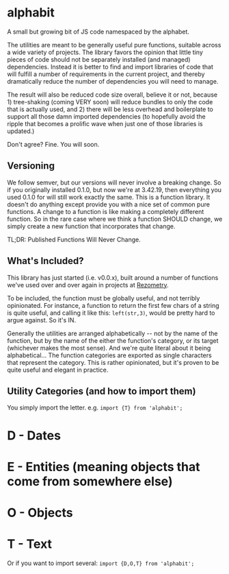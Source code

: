 # alphabit

A small but growing bit of JS code namespaced by the alphabet.

The utilities are meant to be generally useful pure functions, suitable
across a wide variety of projects.   The library favors the opinion that
little tiny pieces of code should not be separately
installed (and managed) dependencies.  Instead it is better to find and import
libraries of code that will fulfill a number of requirements in 
the current project, and thereby dramatically reduce the number of 
dependencies you will need to manage.

The result will also be reduced code size overall, believe it or not,
because 1) tree-shaking (coming VERY soon) will reduce bundles to only
the code that is actually used, and 2) there will be less overhead and
boilerplate to support all those damn imported dependencies (to hopefully
avoid the ripple that becomes a prolific wave when just one of
those libraries is updated.)

Don't agree?  Fine.  You will soon.


## Versioning

We follow semver, but our versions will never involve a breaking
change.   So if you originally installed 0.1.0, but now we're at
3.42.19, then everything you used 0.1.0 for will still work exactly
the same.   This is a function library.  It doesn't do anything except
provide you with a nice set of common pure functions.  A change to 
a function is like making a completely different function.  So in the rare 
case where we think a function SHOULD change, we simply
create a new function that incorporates that change.  

TL;DR: Published Functions Will Never Change.


## What's Included?
 
This library has just started (i.e. v0.0.x), built around a number of
functions we've used over and over again in projects at [Rezometry](http://www.rezometry.com).

To be included, the function must be globally useful, and not terribly
opinionated.  For instance, a function to return the first few chars of 
a string is quite useful, and calling it like this: ```left(str,3)```,
would be pretty hard to argue against.  So it's IN.

Generally the utilities are arranged alphabetically -- not by the
name of the function, but by the name of the either the function's
category, or its target (whichever makes the most sense).  And we're
quite literal about it being alphabetical... The function categories
are exported as single characters that represent the category.  This
is rather opinionated, but it's proven to be quite useful and elegant 
in practice.


## Utility Categories (and how to import them)

You simply import the letter.  e.g. ```import {T} from 'alphabit';```

# D - Dates
# E - Entities (meaning objects that come from somewhere else)
# O - Objects
# T - Text

Or if you want to import several: ```import {D,O,T} from 'alphabit';```




